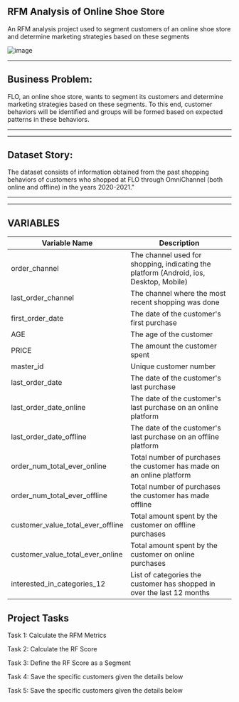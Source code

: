 ## RFM Analysis of Online Shoe Store 
 An RFM analysis project used to segment customers of an online shoe store and determine marketing strategies based on these segments

![image](https://mir-s3-cdn-cf.behance.net/project_modules/1400/679b9121672815.563062a9a20ab.JPG)


 **************************
## Business Problem:
 FLO, an online shoe store, wants to segment its customers and determine marketing strategies based on these segments.
To this end, customer behaviors will be identified and groups will be formed based on expected patterns in these behaviors.
 **************************

 **************************
## Dataset Story:
 The dataset consists of information obtained from the past shopping behaviors of customers who shopped at FLO
 through OmniChannel (both online and offline) in the years 2020-2021."
 **************************

 **************************
## VARIABLES


| Variable Name                        | Description                                    |
| ------------------------------------ |------------------------------------------------|
| order_channel                        | The channel used for shopping, indicating the platform (Android, ios, Desktop, Mobile) |
| last_order_channel                   | The channel where the most recent shopping was done |
| first_order_date                     | The date of the customer's first purchase |
| AGE                                  | The age of the customer |
| PRICE                                | The amount the customer spent |
| master_id                            | Unique customer number |
| last_order_date                      | The date of the customer's last purchase |
| last_order_date_online               | The date of the customer's last purchase on an online platform |
| last_order_date_offline              | The date of the customer's last purchase on an offline platform |
| order_num_total_ever_online          | Total number of purchases the customer has made on an online platform |
| order_num_total_ever_offline         | Total number of purchases the customer has made offline |
| customer_value_total_ever_offline    | Total amount spent by the customer on offline purchases |
| customer_value_total_ever_online     | Total amount spent by the customer on online purchases |
| interested_in_categories_12          | List of categories the customer has shopped in over the last 12 months

## Project Tasks
Task 1: Calculate the RFM Metrics

Task 2: Calculate the RF Score

Task 3: Define the RF Score as a Segment

Task 4: Save the specific customers given the details below

Task 5: Save the specific customers given the details below
